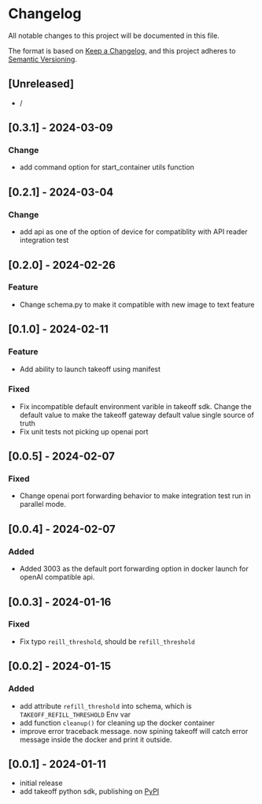 # Changelog

All notable changes to this project will be documented in this file.

The format is based on [Keep a Changelog],
and this project adheres to [Semantic Versioning].

## [Unreleased]

- /

## [0.3.1] - 2024-03-09

### Change

- add command option for start_container utils function

## [0.2.1] - 2024-03-04

### Change

- add api as one of the option of device for compatiblity with API reader integration test 

## [0.2.0] - 2024-02-26

### Feature

- Change schema.py to make it compatible with new image to text feature 

## [0.1.0] - 2024-02-11

### Feature

- Add ability to launch takeoff using manifest

### Fixed

- Fix incompatible default environment varible in takeoff sdk. Change the default value to make the takeoff gateway default value single source of truth
- Fix unit tests not picking up openai port

## [0.0.5] - 2024-02-07

### Fixed

- Change openai port forwarding behavior to make integration test run in parallel mode.

## [0.0.4] - 2024-02-07

### Added

- Added 3003 as the default port forwarding option in docker launch for openAI compatible api.

## [0.0.3] - 2024-01-16

### Fixed

- Fix typo `reill_threshold`, should be `refill_threshold`

## [0.0.2] - 2024-01-15

### Added

- add attribute `refill_threshold` into schema, which is `TAKEOFF_REFILL_THRESHOLD` Env var
- add function `cleanup()` for cleaning up the docker container
- improve error traceback message. now spining takeoff will catch error message inside the docker and print it outside.

## [0.0.1] - 2024-01-11

- initial release
- add takeoff python sdk, publishing on [PyPI](https://pypi.org/project/takeoff-sdk/)

<!-- Links -->

[keep a changelog]: https://keepachangelog.com/en/1.0.0/
[semantic versioning]: https://semver.org/spec/v2.0.0.html
